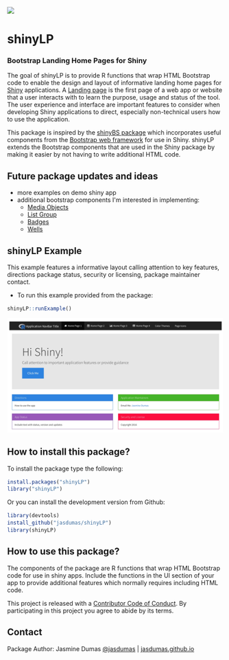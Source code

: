 ![](https://travis-ci.org/jasdumas/shinyLP.svg?branch=master)

# shinyLP

### Bootstrap Landing Home Pages for Shiny

The goal of shinyLP is to provide R functions that wrap HTML Bootstrap code to enable the design and layout of informative landing home pages for [Shiny](http://shiny.rstudio.com/) applications. A [Landing page](https://en.wikipedia.org/wiki/Landing_page) is the first page of a web app or website that a user interacts with to learn the purpose, usage and status of the tool. The user experience and interface are important features to consider when developing Shiny applications to direct, especially non-technical users how to use the application.

This package is inspired by the [shinyBS package](https://github.com/ebailey78/shinyBS) which incorporates useful components from the [Bootstrap web framework](http://getbootstrap.com/) for use in Shiny. shinyLP extends the Bootstrap components that are used in the Shiny package by making it easier by not having to write additional HTML code.

## Future package updates and ideas

* more examples on demo shiny app
* additional bootstrap components I'm interested in implementing:
    * [Media Objects](http://getbootstrap.com/components/#media-default)
    * [List Group](http://getbootstrap.com/components/#list-group)
    * [Badges](http://getbootstrap.com/components/#list-group-badges)
    * [Wells](http://getbootstrap.com/components/#wells)

## shinyLP Example

This example features a informative layout calling attention to key features, directions package status, security or licensing, package maintainer contact.

* To run this example provided from the package:
```r
shinyLP::runExample()
```

![](example.jpg)


## How to install this package?

To install the package type the following:

```r
install.packages("shinyLP")
library("shinyLP")
```

Or you can install the development version from Github:

```r
library(devtools)
install_github("jasdumas/shinyLP")
library(shinyLP)
```

## How to use this package?

The components of the package are R functions that wrap HTML Bootstrap code for use in shiny apps. Include the functions in the UI section of your app to provide additional features which normally requires including HTML code.

This project is released with a [Contributor Code of Conduct](https://github.com/jasdumas/shinyLP/blob/master/CONDUCT.md). By participating in this project you agree to abide by its terms.

## Contact

Package Author: Jasmine Dumas [@jasdumas](https://twitter.com/jasdumas) | [jasdumas.github.io](http://jasdumas.github.io/) 
